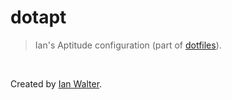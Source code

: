 # dotapt
> Ian's Aptitude configuration (part of [dotfiles][dotfilesUrl]).

&nbsp;

Created by [Ian Walter](http://iankwalter.com).

[dotfilesUrl]: https://github.com/ianwalter/dotfiles


